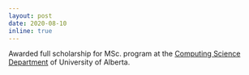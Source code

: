 ```yaml
---
layout: post
date: 2020-08-10
inline: true
---
```


Awarded full scholarship for MSc. program at the [Computing Science Department](https://www.ualberta.ca/computing-science/about-the-department/index.html) of University of Alberta.
